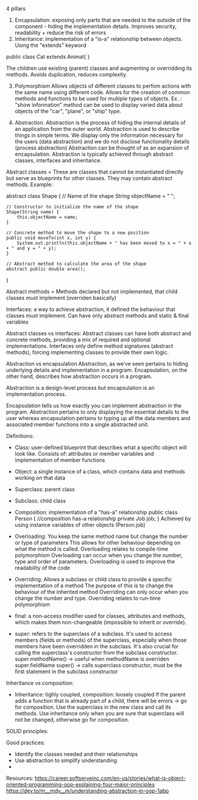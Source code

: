 
4 pillars

1. Encapsulation: exposing only parts that are needed to the outside of the component - hiding the implementation details.
Improves security, readability + reduce the risk of errors
2. Inheritance: implementation of a "is-a" relationship between objects.
Using the "extends" keyword 

public class Cat extends Animal{
}

The children use existing (parent) classes and augmenting or overridding its methods.
Avoids duplication, reduces complexity.

3. Polymorphism
Allows objects of different classes to perfom actions with the same name using different code.
Allows for the creation of common methods and functions to be used for multiple types of objects.
Ex. : "show information" method can be used to display varied data about objects of the "car", "plane", or "ship" type.

4. Abstraction.
Abstraction is the process of hiding the internal details of an application from the outer world.
Abstraction is used to describe things in simple terms.
We display only the information necessary for the users (data abstraction) and we do not disclose functionality details (process abstraction)
Abstraction can be thought of as an expansion of encapsulation.
Abstraction is typically achieved through abstract classes, interfaces and inheritance.

Abstract classes = These are classes that cannot be instantiated directly but serve as blueprints for other classes.
 They may contain abstract methods.
 Example:

 abstract class Shape {
    // Name of the shape
    String objectName = " "; 

    // Constructor to initialize the name of the shape
    Shape(String name) {
        this.objectName = name;
    }

    // Concrete method to move the shape to a new position
    public void moveTo(int x, int y) {
        System.out.println(this.objectName + " has been moved to x = " + x + " and y = " + y);
    }

    // Abstract method to calculate the area of the shape
    abstract public double area();
 }

Abstract methods = Methods declared but not implemented, that child classes must implement (overriden basically)

Interfaces: a way to achieve abstraction, it defined the behaviour that classes must implement.
Can have only abstract methods and static & final variables

Abstract classes vs interfaces:
Abstract classes can have both abstract and concrete methods, providing a mix of required and optional implementations.
Interfaces only define method signatures (abstract methods), forcing implementing classes to provide their own logic. 



Abstraction vs encapsulation
Abstraction, as we’ve seen pertains to hiding underlying details and implementation in a program.
Encapsulation, on the other hand, describes how abstraction occurs in a program.

Abstraction is a design-level process but encapsulation is an implementation process.

 Encapsulation tells us how exactly you can implement abstraction in the program. Abstraction pertains to only displaying the essential details to the user whereas encapsulation pertains to typing up all the data members and associated member functions into a single abstracted unit.





Definitions:
- Class: user-defined blueprint that describes what a specific object will look like.
Consists of: attributes or member variables and implementation of member functions
- Object:  a single instance of a class, which contains data and methods working on that data

- Superclass: parent class
- Subclass: child class
- Composition: implementation of a "has-a" relationship
public class Person {
    //composition has-a relationship
    private Job job;
}
Achieved by using instance variables of other objects (Person.job)
- Overloading: You keep the same method name but change the number or type of parameters
This allows for other behaviour depending on what the method is called.
Overloading relates to compile-time polymorphism
Overloading can occur when you change the number, type and order of parameters.
Overloading is used to improve the readability of the code
- Overriding:  Allows a subclass or child class to provide a specific implementation of a method
The purpose of this is to change the behaviour of the inherited method
Overriding can only occur when you change the number and type.
Overriding relates to run-time polymorphism
- final: a non-access modifier used for classes, attributes and methods, which makes them non-changeable (impossible to inherit or override).
- super: refers to the superclass of a subclass.
It's used to access members (fields or methods) of the superclass, especially when those members have been overridden in the subclass.
It's also crucial for calling the superclass's constructor from the subclass constructor. 
super.methodName() -> useful when methodName is overriden
super.fieldName
super() -> calls superclass constructor, must be the first statement in the subclass constructor


Inheritance vs composition:
- Inheritance: tighly coupled, composition: loosely coupled
If the parent adds a function that is already part of a child, there will be errors -> go for composition. Use the superclass in the new class and call its methods.
Use inheritance only when you are sure that superclass will not be changed, otherwise go for composition.



SOLID principles:








Good practices:
- Identify the classes needed and their relationships
- Use abstraction to simplify understanding
- 



Resources:
https://career.softserveinc.com/en-us/stories/what-is-object-oriented-programming-oop-explaining-four-major-principles
https://dev.to/m__mdy__m/understanding-abstraction-in-oop-1abp
